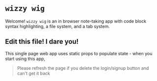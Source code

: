 # `wizzy wig`
Welcome! 	`wizzy wig` is an in browser note-taking app with code block syntax highlighting, a file system, and a tab system. 

## Edit this file! I dare you!
This single page web app uses static props to populate state - when you start using this app,  
> Please refresh the page if you delete the login/signup button and can't get it back